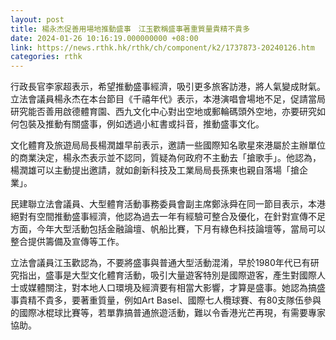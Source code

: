 ```yaml
---
layout: post
title: 楊永杰促善用場地推動盛事　江玉歡稱盛事著重質量貴精不貴多
date: 2024-01-26 10:16:19.000000000 +08:00
link: https://news.rthk.hk/rthk/ch/component/k2/1737873-20240126.htm
categories: rthk
---
```


行政長官李家超表示，希望推動盛事經濟，吸引更多旅客訪港，將人氣變成財氣。立法會議員楊永杰在本台節目《千禧年代》表示，本港演唱會場地不足，促請當局研究能否善用啟德體育園、西九文化中心對出空地或郵輪碼頭外空地，亦要研究如何包裝及推動有關盛事，例如透過小紅書或抖音，推動盛事文化。

文化體育及旅遊局局長楊潤雄早前表示，邀請一些國際知名歌星來港屬於主辦單位的商業決定，楊永杰表示並不認同，質疑為何政府不主動去「搶歌手」。他認為，楊潤雄可以主動提出邀請，就如創新科技及工業局局長孫東也親自落場「搶企業」。

民建聯立法會議員、大型體育活動事務委員會副主席鄭泳舜在同一節目表示，本港絕對有空間推動盛事經濟，他認為過去一年有經驗可整合及優化，在針對宣傳不足方面，今年大型活動包括金融論壇、帆船比賽，下月有綠色科技論壇等，當局可以整合提供籌備及宣傳等工作。

立法會議員江玉歡認為，不要將盛事與普通大型活動混淆，早於1980年代已有研究指出，盛事是大型文化體育活動，吸引大量遊客特別是國際遊客，產生對國際人士或媒體關注，對本地人口環境及經濟要有相當大影響，才算是盛事。她認為搞盛事貴精不貴多，要著重質量，例如Art Basel、國際七人欖球賽、有80支隊伍參與的國際冰棍球比賽等，若單靠搞普通旅遊活動，難以令香港光芒再現，有需要專家協助。
